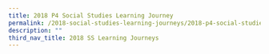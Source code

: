 ```yaml
---
title: 2018 P4 Social Studies Learning Journey
permalink: /2018-social-studies-learning-journeys/2018-p4-social-studies-learning-journey/
description: ""
third_nav_title: 2018 SS Learning Journeys
---
```


